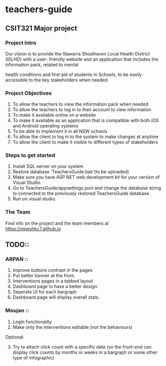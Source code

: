  # teachers-guide

## CSIT321 Major project

### Project Intro

Our vision is to provide the Illawarra Shoalhaven Local Health District (ISLHD) with a user-
friendly website and an application that includes the information pack, related to mental

health conditions and first aid of students in Schools, to be easily accessible to the key
stakeholders when needed.

### Project Objectives

1. To allow the teachers to view the information pack when needed
2. To allow the teachers to log in to their account to view information
3. To make it available online on a website
4. To make it available as an application that is compatible with both iOS and Android operating
systems
5. To be able to implement it in all NSW schools
6. To allow the client to log in to the system to make changes at anytime
7. To allow the client to make it visible to different types of stakeholders

### Steps to get started

1. Install SQL server on your system
2. Restore database 'TeachersGuide.bak'(to be uploaded)
3. Make sure you have ASP.NET web development kit for your version of Visual Studio.
4. Go to TeachersGuide/appsettings.json and change the database string to connected to the previously restored TeachersGuide database.
5. Run on visual studio.

### The Team

Find info on the project and the team members at https://nipeshkc7.github.io

## TODO:: 

### ARPAN :: 

1. Improve buttons contrast in the pages
2. Put better banner at the front.
3. Interventions pages in a tabbed layout
4. Dashboard page to have a better design.
5. Seperate UI for each bargraph
6. Dashboard page will display overall stats.

### Moujan ::

1. Login functionality
2. Make only the interventions editable (not the behaviours) 

Optional:

3. Try to attach click count with a specific date (so the front-end can display click counts by months or weeks in a bargraph or some other type of infographic)
